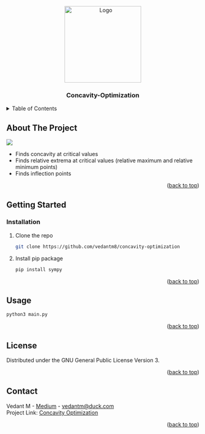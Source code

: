 <div id="top"></div>

<!-- PROJECT LOGO -->
<br />
<div align="center">
  <a href="https://github.com/vedantm8/concavity-optimization">
    <img src="https://media.nagwa.com/873167374575/en/thumbnail_l.jpeg" alt="Logo" width="200" height="200">
  </a>

  <h3 align="center">Concavity-Optimization</h3>
</div>

<!-- TABLE OF CONTENTS -->
<details>
  <summary>Table of Contents</summary>
  <ol>
    <li><a href="#about-the-project">About The Project</a></li>
    <li><a href="#getting-started">Getting Started</a></li>
    <li><a href="#usage">Usage</a></li>
    <li><a href="#license">License</a></li>
    <li><a href="#contact">Contact</a></li>
  </ol>
</details>



<!-- ABOUT THE PROJECT -->
## About The Project

<img src="https://i.imgur.com/PcJ5Ke9.png"/>

* Finds concavity at critical values
* Finds relative extrema at critical values (relative maximum and relative minimum points)
* Finds inflection points 

<p align="right">(<a href="#top">back to top</a>)</p>

<!-- GETTING STARTED -->
## Getting Started

### Installation

1. Clone the repo
   ```sh
   git clone https://github.com/vedantm8/concavity-optimization
   ```
2. Install pip package
   ```sh
   pip install sympy
   ```

<p align="right">(<a href="#top">back to top</a>)</p>



<!-- USAGE EXAMPLES -->
## Usage

```sh
python3 main.py 
```

<p align="right">(<a href="#top">back to top</a>)</p>

<!-- LICENSE -->
## License

Distributed under the GNU General Public License Version 3. 

<p align="right">(<a href="#top">back to top</a>)</p>



<!-- CONTACT -->
## Contact

Vedant M - [Medium](https://medium.com/@vedantm8) - vedantm@duck.com
<br/>
Project Link: [Concavity Optimization](https://github.com/vedantm8/concavity-optimization)
<p align="right">(<a href="#top">back to top</a>)</p>